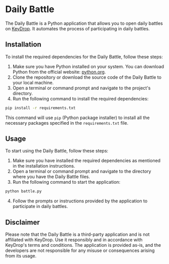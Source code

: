 # Daily Battle

The Daily Battle is a Python application that allows you to open daily battles on [KeyDrop](https://key-drop.com). It automates the process of participating in daily battles.

## Installation
To install the required dependencies for the Daily Battle, follow these steps:
1. Make sure you have Python installed on your system. You can download Python from the official website: [python.org](https://www.python.org).
2. Clone the repository or download the source code of the Daily Battle to your local machine.
3. Open a terminal or command prompt and navigate to the project's directory.
4. Run the following command to install the required dependencies:
```bash
pip install -r requirements.txt
```
This command will use `pip` (Python package installer) to install all the necessary packages specified in the `requirements.txt` file.

## Usage
To start using the Daily Battle, follow these steps:
1. Make sure you have installed the required dependencies as mentioned in the installation instructions.
2. Open a terminal or command prompt and navigate to the directory where you have the Daily Battle files.
3. Run the following command to start the application:
```bash
python battle.py
```
4. Follow the prompts or instructions provided by the application to participate in daily battles.

## Disclaimer
Please note that the Daily Battle is a third-party application and is not affiliated with KeyDrop. Use it responsibly and in accordance with KeyDrop's terms and conditions. The application is provided as-is, and the developers are not responsible for any misuse or consequences arising from its usage.
